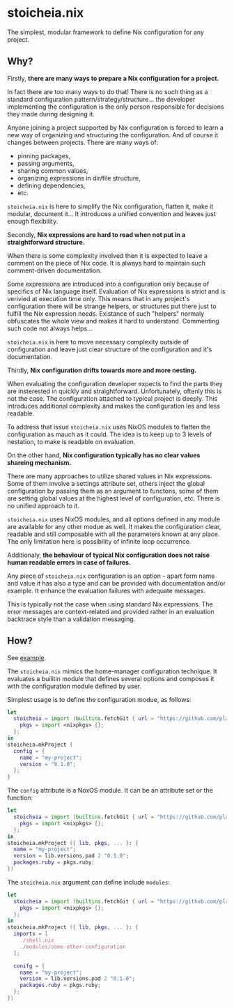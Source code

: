 # stoicheia.nix

The simplest, modular framework to define Nix configuration for any project.

## Why?

Firstly, **there are many ways to prepare a Nix configuration for a project.**

In fact there are too many ways to do that! There is no such thing as a standard
configuration pattern/strategy/structure… the developer implementing the
configuration is the only person responsible for decisions they made during
designing it.

Anyone joining a project supported by Nix configuration is forced to learn a new
way of organizing and structuring the configuration. And of course it changes
between projects. There are many ways of:

* pinning packages,
* passing arguments,
* sharing common values,
* organizing expressions in dir/file structure,
* defining dependencies,
* etc.

`stoicheia.nix` is here to simplify the Nix configuration, flatten it, make it
modular, document it… It introduces a unified convention and leaves just enough
flexibility.

Secondly, **Nix expressions are hard to read when not put in a straightforward
structure.**

When there is some complexity involved then it is expected to leave a comment
on the piece of Nix code. It is always hard to maintain such comment-driven
documentation.

Some expressions are introduced into a configuration only because of specifics
of Nix language itself. Evaluation of Nix expressions is strict and is verivied
at execution time only. This means that in any project's configuration there
will be strange helpers, or structures put there just to fulfill the Nix
expression needs. Existance of such "helpers" normaly obfuscates the whole view
and makes it hard to understand. Commenting such code not always helps…

`stoicheia.nix` is here to move necessary complexity outside of configuration
and leave just clear structure of the configuration and it's documentation.

Thirdly, **Nix configuration drifts towards more and more nesting.**

When evaluating the configuration developer expects to find the parts they are
insterested in quickly and straightforward. Unfortunately, oftenly this is not
the case. The configuration attached to typical project is deeply. This
introduces additional complexity and makes the configuration les and less
readable.

To address that issue `stoicheia.nix` uses NixOS modules to flatten the
configuration as mauch as it could. The idea is to keep up to 3 levels of
nestation, to make is readable on evaluation.

On the other hand, **Nix configuration typically has no clear values shareing
mechanism.**

There are many approaches to utilize shared values in Nix expressions. Some
of them involve a settings attribute set, others inject the global configuration
by passing them as an argument to functons, some of them are setting global
values at the highest level of configuration, etc. There is no unified approach
to it.

`stoicheia.nix` uses NixOS modules, and all options defined in any module are
available for any other modue as well. It makes the configuration clear,
readable and still composable with all the parameters known at any place.
The only limitation here is possibility of infinite loop occurrence.

Additionaly, **the behaviour of typical Nix configuration does not raise human
readable errors in case of failures.**

Any piece of `stoicheia.nix` configuration is an option - apart form name and
value it has also a type and can be provided with documentation and/or
example. It enhance the evaluation failures with adequate messages.

This is typically not the case when using standard Nix expressions. The error
messages are context-related and provided rather in an evaluation backtrace
style than a validation messaging.

## How?

See [example](./example).

The `stoicheia.nix` mimics the home-manager configuration technique. It
evaluates a builitin module that defines several options and composes it with
the configuration module defined by user.

Simplest usage is to define the configuration modue, as follows:

```nix
let
  stoicheia = import (builtins.fetchGit { url = "https://github.com/placek/stoicheia.nix.git"; }) {
    pkgs = import <nixpkgs> {};
  };
in
stoicheia.mkProject {
  config = {
    name = "my-project";
    version = "0.1.0";
  };
}
```

The `config` attribute is a NoxOS module. It can be an attribute set or the
function:

```nix
let
  stoicheia = import (builtins.fetchGit { url = "https://github.com/placek/stoicheia.nix.git"; }) {
    pkgs = import <nixpkgs> {};
  };
in
stoicheia.mkProject ({ lib, pkgs, ... }: {
  name = "my-project";
  version = lib.versions.pad 2 "0.1.0";
  packages.ruby = pkgs.ruby;
})
```

The `stoicheia.nix` argument can define include `modules`:

```nix
let
  stoicheia = import (builtins.fetchGit { url = "https://github.com/placek/stoicheia.nix.git"; }) {
    pkgs = import <nixpkgs> {};
  };
in
stoicheia.mkProject ({ lib, pkgs, ... }: {
  imports = [
    ./shell.nix
    ./modules/some-other-configuration
  ];

  conifg = {
    name = "my-project";
    version = lib.versions.pad 2 "0.1.0";
    packages.ruby = pkgs.ruby;
  };
})
```

